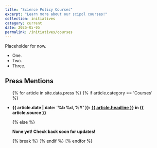 ```yaml
---
title: "Science Policy Courses"
excerpt: "Learn more about our scipol courses!"
collection: initiatives
category: current
date: 2025-05-05
permalink: /initiatives/courses
---
```


Placeholder for now.</br>

<ul>
  <li>One.</li>
  <li>Two.</li>
  <li>Three.</li>
</ul>

<div class="jumbotron">
  <h2>Press Mentions</h2>
  <ul>
    {% for article in site.data.press %}
      {% if article.category == 'Courses' %}
        <li>
          <p><b>{{ article.date | date: '%b %d, %Y' }}:
        <a href="{{ article.website }}">{{ article.headline }}</a> in {{ article.source }}</b></p>
        </li>
      {% else %}
        <p><b>None yet! Check back soon for updates!</b></p>
      {% break %}
      {% endif %}
    {% endfor %}
  </ul>
</div>